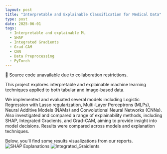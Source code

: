 ```yaml
---
layout: post
title: "Interpretable and Explainable Classification for Medical Data"
type: post
date: 2025-06-01
tags:
  - Interpretable and explainable ML
  - SHAP
  - Integrated Gradients
  - Grad-CAM
  - CNN
  - Data Preprocessing
  - PyTorch
---
```

📂 Source code unavailable due to collaboration restrictions.

This project explores interpretable and explainable machine learning techniques applied to both tabular and image-based data.

We implemented and evaluated several models including Logistic Regression with Lasso regularization, Multi-Layer Perceptrons (MLPs), Neural Additive Models (NAMs) and Convolutional Neural Networks (CNNs). Also investigated and compared a range of explainability methods, including SHAP, Integrated Gradients, and Grad-CAM, aiming to provide insight into model decisions.  Results were compared across models and explanation techniques.

Below, you'll find some results visualizations from our reports.
![SHAP Explanations](https://raw.githubusercontent.com/YanYang-G0001/github.io/master/img/shap_vis.png)
![Integrated_Graidients](https://raw.githubusercontent.com/YanYang-G0001/github.io/master/img/Integrated_Gradients.png)







